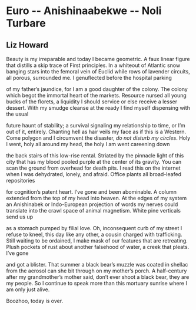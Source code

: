 # Euro -- Anishinaabekwe -- Noli Turbare
## Liz Howard
Beauty is my irreparable and today I became geometric.
A faux linear figure that distills a skip trace of First principles.
In a whiteout of Atlantic snow banging stars into the femoral
vein of Euclid while rows of lavender circuits, all porous,
surrounded me. I genuflected before the hospital parking

of my father’s jaundice, for I am a good daughter of the colony.
The colony which begot the immortal heart of the markets.
Resource nursed all young bucks of the florets, a liquidity
I should service or else receive a lesser dessert. With my smudge
cleanse at the ready I find myself dispensing with the usual

future haunt of stability; a survival signaling my relationship
to time, or I’m out of it, entirely. Chanting hell as hair veils
my face as if this is a Western. Come polygon and I circumvent
the disaster, _do not disturb my circles_. Holy I went, holy
all around my head, the holy I am went careening down

the back stairs of this low-rise rental. Striated by the pinnacle
light of this city that has my blood pooled purple at the center
of its gravity. You can scan the ground from overhead for death
pits. I read this on the internet when I was dehydrated, lonely,
and afraid. Office plants all broad-leafed repositories

for cognition’s patent heart. I’ve gone and been abominable.
A column extended from the top of my head into heaven.
At the edges of my system an Anishinabek or Indo-European
projection of words my nerves could translate into the crawl
space of animal magnetism. White pine verticals send us up

as a stomach pumped by filial love. Oh, inconsequent curb
of my street I refuse to kneel, this day like any other, a cousin
charged with trafficking. Still waiting to be ordained, I make
mask of our features that are retreating. Plush pockets of rust
about another falsehood of water, a creek that pleats. I’ve gone

and got a blister. That summer a black bear’s muzzle was coated
in shellac from the aerosol can she bit through on my mother’s
porch. A half-century after my grandmother’s mother said,
don’t ever shoot a black bear, they are my people. So I continue
to speak more than this mortuary sunrise where I am only just alive.

Boozhoo, today is over.
